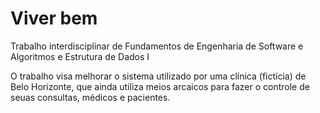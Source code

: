 # Viver bem

Trabalho interdisciplinar de Fundamentos de Engenharia de Software e Algoritmos e Estrutura de Dados I

O trabalho visa melhorar o sistema utilizado por uma clínica (fictícia) de Belo Horizonte, que ainda utiliza meios arcaicos para fazer o controle de seuas consultas, médicos e pacientes.
